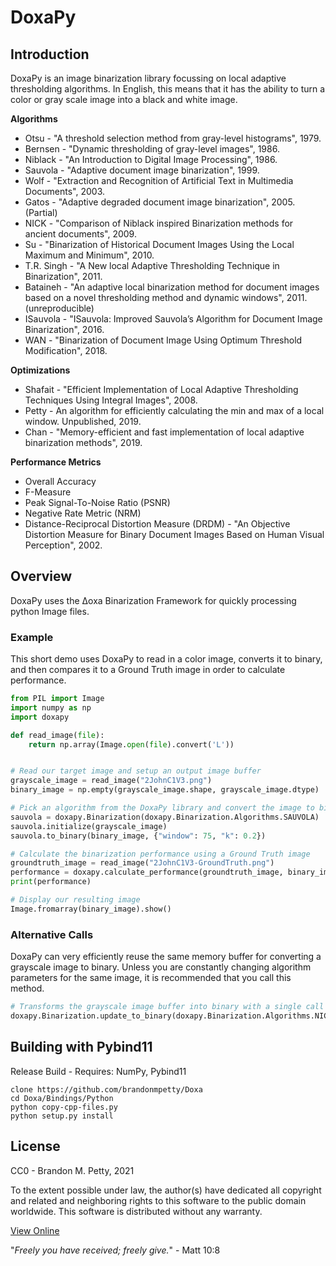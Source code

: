 # DoxaPy

## Introduction
DoxaPy is an image binarization library focussing on local adaptive thresholding algorithms. In English, this means that it has the ability to turn a color or gray scale image into a black and white image.


**Algorithms**
* Otsu - "A threshold selection method from gray-level histograms", 1979.
* Bernsen - "Dynamic thresholding of gray-level images", 1986.
* Niblack - "An Introduction to Digital Image Processing", 1986.
* Sauvola - "Adaptive document image binarization", 1999.
* Wolf - "Extraction and Recognition of Artificial Text in Multimedia Documents", 2003.
* Gatos - "Adaptive degraded document image binarization", 2005. (Partial)
* NICK - "Comparison of Niblack inspired Binarization methods for ancient documents", 2009.
* Su - "Binarization of Historical Document Images Using the Local Maximum and Minimum", 2010.
* T.R. Singh - "A New local Adaptive Thresholding Technique in Binarization", 2011.
* Bataineh - "An adaptive local binarization method for document images based on a novel thresholding method and dynamic windows", 2011. (unreproducible)
* ISauvola - "ISauvola: Improved Sauvola’s Algorithm for Document Image Binarization", 2016.
* WAN - "Binarization of Document Image Using Optimum Threshold Modification", 2018.

**Optimizations**
* Shafait - "Efficient Implementation of Local Adaptive Thresholding Techniques Using Integral Images", 2008.
* Petty - An algorithm for efficiently calculating the min and max of a local window.  Unpublished, 2019.
* Chan - "Memory-efficient and fast implementation of local adaptive binarization methods", 2019.

**Performance Metrics**
* Overall Accuracy
* F-Measure
* Peak Signal-To-Noise Ratio (PSNR)
* Negative Rate Metric (NRM)
* Distance-Reciprocal Distortion Measure (DRDM) - "An Objective Distortion Measure for Binary Document Images Based on Human Visual Perception", 2002.


## Overview
DoxaPy uses the Δoxa Binarization Framework for quickly processing python Image files.

### Example
This short demo uses DoxaPy to read in a color image, converts it to binary, and then compares it to a Ground Truth image in order to calculate performance.

```python
from PIL import Image
import numpy as np
import doxapy

def read_image(file):
    return np.array(Image.open(file).convert('L'))


# Read our target image and setup an output image buffer
grayscale_image = read_image("2JohnC1V3.png")
binary_image = np.empty(grayscale_image.shape, grayscale_image.dtype)

# Pick an algorithm from the DoxaPy library and convert the image to binary
sauvola = doxapy.Binarization(doxapy.Binarization.Algorithms.SAUVOLA)
sauvola.initialize(grayscale_image)
sauvola.to_binary(binary_image, {"window": 75, "k": 0.2})

# Calculate the binarization performance using a Ground Truth image
groundtruth_image = read_image("2JohnC1V3-GroundTruth.png")
performance = doxapy.calculate_performance(groundtruth_image, binary_image)
print(performance)

# Display our resulting image
Image.fromarray(binary_image).show()
```

### Alternative Calls
DoxaPy can very efficiently reuse the same memory buffer for converting a grayscale image to binary.  Unless you are constantly changing algorithm parameters for the same image, it is recommended that you call this method.

```python
# Transforms the grayscale image buffer into binary with a single call
doxapy.Binarization.update_to_binary(doxapy.Binarization.Algorithms.NICK, grayscale_image)
```


## Building with Pybind11
Release Build - Requires: NumPy, Pybind11
```
clone https://github.com/brandonmpetty/Doxa
cd Doxa/Bindings/Python
python copy-cpp-files.py
python setup.py install
```

## License
CC0 - Brandon M. Petty, 2021

To the extent possible under law, the author(s) have dedicated all copyright and related and neighboring rights to this software to the public domain worldwide. This software is distributed without any warranty.

[View Online](https://creativecommons.org/publicdomain/zero/1.0/legalcode)

"*Freely you have received; freely give.*" - Matt 10:8